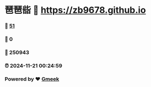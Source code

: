 # 琶琶啙 :link: https://zb9678.github.io 
### :page_facing_up: [51](https://zb9678.github.io/tag.html) 
### :speech_balloon: 0 
### :hibiscus: 250943 
### :alarm_clock: 2024-11-21 00:24:59 
### Powered by :heart: [Gmeek](https://github.com/Meekdai/Gmeek)
